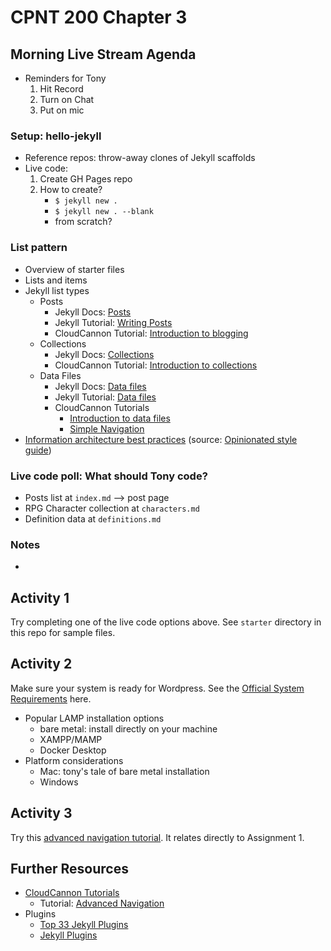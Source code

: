 # CPNT 200 Chapter 3
## Morning Live Stream Agenda
- Reminders for Tony
    1. Hit Record
    2. Turn on Chat
    3. Put on mic

### Setup: hello-jekyll
- Reference repos: throw-away clones of Jekyll scaffolds
- Live code:
    1. Create GH Pages repo
    2. How to create?
        - `$ jekyll new .`
        - `$ jekyll new . --blank`
        - from scratch?

### List pattern
- Overview of starter files
- Lists and items
- Jekyll list types
  - Posts
    - Jekyll Docs: [Posts](https://jekyllrb.com/docs/posts/)
    - Jekyll Tutorial: [Writing Posts](https://youtu.be/gsYqPL9EFwQ)
    - CloudCannon Tutorial: [Introduction to blogging](https://learn.cloudcannon.com/jekyll/introduction-to-blogging/)
  - Collections
    - Jekyll Docs: [Collections](https://jekyllrb.com/docs/collections/)
    - CloudCannon Tutorial: [Introduction to collections](https://learn.cloudcannon.com/jekyll/introduction-to-jekyll-collections/)
  - Data Files
    - Jekyll Docs: [Data files](https://jekyllrb.com/docs/datafiles/)
    - Jekyll Tutorial: [Data files](https://youtu.be/M6b0KmLB-pM)
    - CloudCannon Tutorials
      - [Introduction to data files](https://learn.cloudcannon.com/jekyll/introduction-to-data-files/)
      - [Simple Navigation](https://learn.cloudcannon.com/jekyll/simple-navigation/)  
- [Information architecture best practices](https://ben.balter.com/jekyll-style-guide/information-architecture/) (source: [Opinionated style guide](https://ben.balter.com/jekyll-style-guide/))
### Live code poll: What should Tony code?
- Posts list at `index.md` --> post page
- RPG Character collection at `characters.md`
- Definition data at `definitions.md`

### Notes
- 

## Activity 1
Try completing one of the live code options above. See `starter` directory in this repo for sample files.

## Activity 2
Make sure your system is ready for Wordpress. See the [Official System Requirements](https://wordpress.org/support/article/requirements/) here.

- Popular LAMP installation options
  - bare metal: install directly on your machine
  - XAMPP/MAMP
  - Docker Desktop
- Platform considerations
  - Mac: tony's tale of bare metal installation
  - Windows

## Activity 3
Try this [advanced navigation tutorial](https://learn.cloudcannon.com/jekyll/advanced-navigation/). It relates directly to Assignment 1.

## Further Resources
- [CloudCannon Tutorials](https://learn.cloudcannon.com/)
  - Tutorial: [Advanced Navigation](https://learn.cloudcannon.com/jekyll/advanced-navigation/)
- Plugins
  - [Top 33 Jekyll Plugins](https://planetjekyll.github.io/plugins/top)
  - [Jekyll Plugins](http://www.jekyll-plugins.com/)
